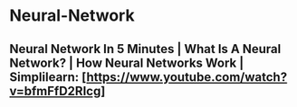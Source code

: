 # Neural-Network
## Neural Network In 5 Minutes | What Is A Neural Network? | How Neural Networks Work | Simplilearn: [https://www.youtube.com/watch?v=bfmFfD2RIcg]
